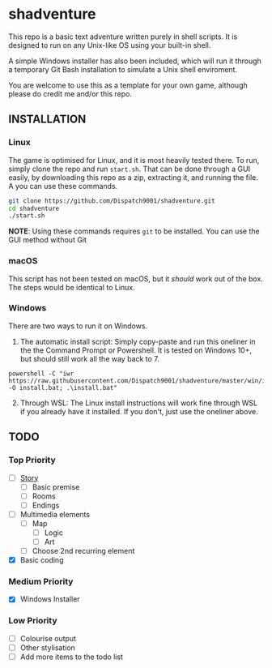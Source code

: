 # shadventure

This repo is a basic text adventure written purely in shell scripts. It is designed to run on any Unix-like OS using your built-in shell. 

A simple Windows installer has also been included, which will run it through a temporary Git Bash installation to simulate a Unix shell enviroment.

You are welcome to use this as a template for your own game, although please do credit me and/or this repo.

## INSTALLATION

### Linux

The game is optimised for Linux, and it is most heavily tested there.
To run, simply clone the repo and run `start.sh`. That can be done through a GUI easily, by downloading this repo as a zip, extracting it, and running the file. A you can use these commands.

```bash
git clone https://github.com/Dispatch9001/shadventure.git
cd shadventure
./start.sh
```
**NOTE**: Using these commands requires `git` to be installed. You can use the GUI method without Git

### macOS

This script has not been tested on macOS, but it *should* work out of the box. The steps would be identical to Linux.

### Windows

There are two ways to run it on Windows.

1. The automatic install script: 
  Simply copy-paste and run this oneliner in the the Command Prompt or Powershell. It is tested on Windows 10+, but should still work all the way back to 7.
```
powershell -C "iwr https://raw.githubusercontent.com/Dispatch9001/shadventure/master/win/install.bat -O install.bat; .\install.bat"
```

2. Through WSL:
  The Linux install instructions will work fine through WSL if you already have it installed. If you don't, just use the oneliner above.

## TODO

### Top Priority

- [ ] [Story](./story.md)
  - [ ] Basic premise
  - [ ] Rooms
  - [ ] Endings
- [ ] Multimedia elements
  - [ ] Map
    - [ ] Logic
    - [ ] Art
  - [ ] Choose 2nd recurring element
- [x] Basic coding

### Medium Priority

- [x] Windows Installer

### Low Priority

* [ ] Colourise output
* [ ] Other stylisation
* [ ] Add more items to the todo list
